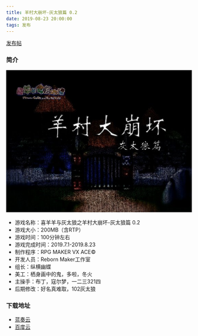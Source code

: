 ```yaml
---
title: 羊村大崩坏-灰太狼篇 0.2
date: 2019-08-23 20:00:00
tags: 发布
---
```


[发布帖](https://tieba.baidu.com/p/6234830438)

### 简介

![标题画面](/img/1.jpg)
* 游戏名称：喜羊羊与灰太狼之羊村大崩坏-灰太狼篇 0.2
* 游戏大小：200MB（含RTP）
* 游戏时间：100分钟左右
* 游戏完成时间：2019.7.1-2019.8.23
* 制作程序：RPG MAKER VX ACE©
* 开发人员：Reborn Maker工作室
* 组长：纵横幽蝶
* 美工：栖身画中的鬼，多啦，冬火
* 主操手：布丁，寇尔梦，一二三321四
* 后期修改：好名真难取，102灰太狼

### 下载地址
* [蓝奏云](http://lanzous.com/b928235)
* [百度云](https://pan.baidu.com/s/1ZtoqoOK4GsC6Ckk6CSLE0A)
